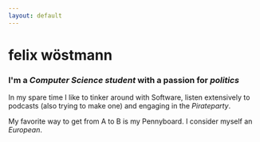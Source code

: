 ```yaml
---
layout: default
---
```


# felix wöstmann

### I'm a _Computer Science student_ with a passion for _politics_



  In my spare time I like to tinker around with Software, listen extensively to podcasts (also trying to make one) and engaging in the _Pirateparty_.

  My favorite way to get from A to B is my Pennyboard. I consider myself an _European_.
